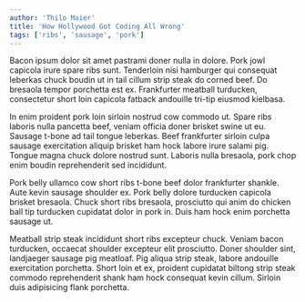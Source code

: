 ```yaml
---
author: 'Thilo Maier'
title: 'How Hollywood Got Coding All Wrong'
tags: ['ribs', 'sausage', 'pork']
---
```


Bacon ipsum dolor sit amet pastrami doner nulla in dolore. Pork jowl capicola
irure spare ribs sunt. Tenderloin nisi hamburger qui consequat leberkas chuck
boudin ut in tail cillum strip steak do corned beef. Do bresaola tempor
porchetta est ex. Frankfurter meatball turducken, consectetur short loin
capicola fatback andouille tri-tip eiusmod kielbasa.

In enim proident pork loin sirloin nostrud cow commodo ut. Spare ribs laboris
nulla pancetta beef, veniam officia doner brisket swine ut eu. Sausage t-bone ad
tail tongue leberkas. Beef frankfurter sirloin culpa sausage exercitation
aliquip brisket ham hock labore irure salami pig. Tongue magna chuck dolore
nostrud sunt. Laboris nulla bresaola, pork chop enim boudin reprehenderit sed
incididunt.

Pork belly ullamco cow short ribs t-bone beef dolor frankfurter shankle. Aute
kevin sausage shoulder ex. Pork belly dolore turducken capicola brisket
bresaola. Chuck short ribs bresaola, prosciutto qui anim do chicken ball tip
turducken cupidatat dolor in pork in. Duis ham hock enim porchetta sausage ut.

Meatball strip steak incididunt short ribs excepteur chuck. Veniam bacon
turducken, occaecat shoulder excepteur elit prosciutto. Doner shoulder sint,
landjaeger sausage pig meatloaf. Pig aliqua strip steak, labore andouille
exercitation porchetta. Short loin et ex, proident cupidatat biltong strip steak
commodo reprehenderit shank ham hock consequat kevin cillum. Sirloin duis
adipisicing flank porchetta.
